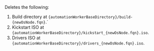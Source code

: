 Deletes the following:
1. Build directory at `{automationWorkerBaseDirectory}/build-{newOsNode.fqn}`.`
2. Kickstart ISO at `{automationWorkerBaseDirectory}/kickstart_{newOsNode.fqn}.iso`.
3. Drivers ISO at `{automationWorkerBaseDirectory}/drivers_{newOsNode.fqn}.iso`.